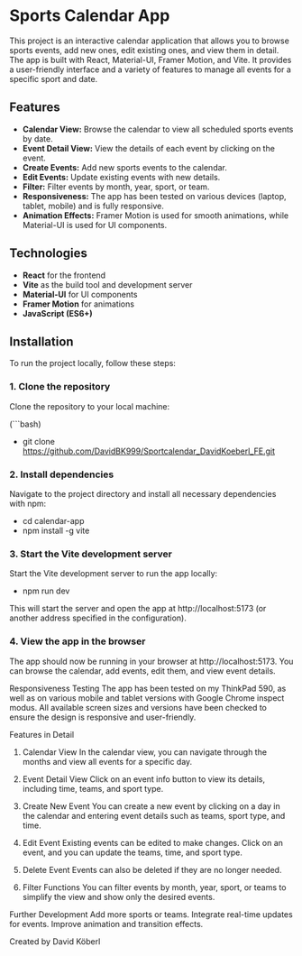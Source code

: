 # Sports Calendar App

This project is an interactive calendar application that allows you to browse sports events, add new ones, edit existing ones, and view them in detail. The app is built with React, Material-UI, Framer Motion, and Vite. It provides a user-friendly interface and a variety of features to manage all events for a specific sport and date.

## Features

- **Calendar View:** Browse the calendar to view all scheduled sports events by date.
- **Event Detail View:** View the details of each event by clicking on the event.
- **Create Events:** Add new sports events to the calendar.
- **Edit Events:** Update existing events with new details.
- **Filter:** Filter events by month, year, sport, or team.
- **Responsiveness:** The app has been tested on various devices (laptop, tablet, mobile) and is fully responsive.
- **Animation Effects:** Framer Motion is used for smooth animations, while Material-UI is used for UI components.

## Technologies

- **React** for the frontend
- **Vite** as the build tool and development server
- **Material-UI** for UI components
- **Framer Motion** for animations
- **JavaScript (ES6+)**

## Installation

To run the project locally, follow these steps:

### 1. Clone the repository

Clone the repository to your local machine:

(```bash)

- git clone https://github.com/DavidBK999/Sportcalendar_DavidKoeberl_FE.git

### 2. Install dependencies

Navigate to the project directory and install all necessary dependencies with npm:

- cd calendar-app
- npm install -g vite

### 3. Start the Vite development server

Start the Vite development server to run the app locally:

- npm run dev

This will start the server and open the app at http://localhost:5173 (or another address specified in the configuration).

### 4. View the app in the browser

The app should now be running in your browser at http://localhost:5173. You can browse the calendar, add events, edit them, and view event details.

Responsiveness Testing
The app has been tested on my ThinkPad 590, as well as on various mobile and tablet versions with Google Chrome inspect modus. All available screen sizes and versions have been checked to ensure the design is responsive and user-friendly.

Features in Detail

1. Calendar View
   In the calendar view, you can navigate through the months and view all events for a specific day.

2. Event Detail View
   Click on an event info button to view its details, including time, teams, and sport type.

3. Create New Event
   You can create a new event by clicking on a day in the calendar and entering event details such as teams, sport type, and time.

4. Edit Event
   Existing events can be edited to make changes. Click on an event, and you can update the teams, time, and sport type.

5. Delete Event
   Events can also be deleted if they are no longer needed.

6. Filter Functions
   You can filter events by month, year, sport, or teams to simplify the view and show only the desired events.

Further Development
Add more sports or teams.
Integrate real-time updates for events.
Improve animation and transition effects.

Created by David Köberl
